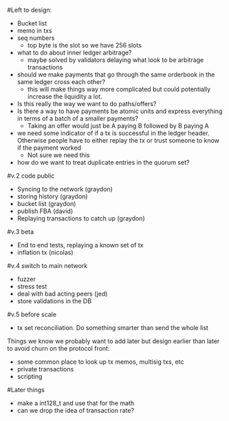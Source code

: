#Left to design:
- Bucket list
- memo in txs
- seq numbers 
	- top byte is the slot so we have 256 slots 
- what to do about inner ledger arbitrage?
	- maybe solved by validators delaying what look to be arbitrage transactions
- should we make payments that go through the same orderbook in the same ledger cross each other?
	- this will make things way more complicated but could potentially increase the liquidity a lot.
- Is this really the way we want to do paths/offers?
- Is there a way to have payments be atomic units and express everything in terms of a batch of a smaller payments?
	- Taking an offer would just be A paying B followed by B paying A
- we need some indicator of if a tx is successful in the ledger header. Otherwise people have to either replay the tx or trust someone to know if the payment worked
	- Not sure we need this
- how do we want to treat duplicate entries in the quorum set?


#v.2 code public
- Syncing to the network (graydon)
- storing history (graydon)
- bucket list (graydon)
- publish FBA (david)
- Replaying transactions to catch up (graydon)
  
#v.3 beta
- End to end tests, replaying a known set of tx 
- inflation tx (nicolas)

#v.4 switch to main network
- fuzzer
- stress test
- deal with bad acting peers (jed)
- store validations in the DB

#v.5 before scale
- tx set reconciliation. Do something smarter than send the whole list


Things we know we probably want to add later but design earlier than later
to avoid churn on the protocol front:
- some common place to look up tx memos, multisig txs, etc
- private transactions
- scripting


#Later things
- make a int128_t and use that for the math 
- can we drop the idea of transaction rate?




